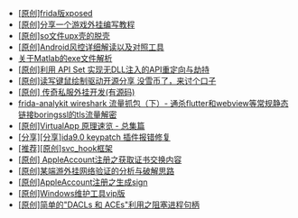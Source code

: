 + [[原创]frida版xposed](https://bbs.kanxue.com/thread-286627.htm)
+ [[原创]分享一个游戏外挂编写教程](https://bbs.kanxue.com/thread-286912.htm)
+ [[原创]so文件upx壳的脱壳](https://bbs.kanxue.com/thread-286911.htm)
+ [[原创]Android风控详细解读以及对照工具](https://bbs.kanxue.com/thread-286120.htm)
+ [关于Matlab的exe文件解析](https://bbs.kanxue.com/thread-277486.htm)
+ [[原创]利用 API Set 实现无DLL注入的API重定向与劫持](https://bbs.kanxue.com/thread-286823.htm)
+ [[原创]读写键鼠绘制驱动开源分享 没雪币了，来讨个口子](https://bbs.kanxue.com/thread-286756.htm)
+ [[原创] 传奇私服外挂开发(有源码)](https://bbs.kanxue.com/thread-285681.htm)
+ [frida-analykit   wireshark 流量抓包（下）- 通杀flutter和webview等常规静态链接boringssl的tls流量解密](https://bbs.kanxue.com/thread-286620.htm)
+ [[原创]VirtualApp 原理速览 - 总集篇](https://bbs.kanxue.com/thread-286728.htm)
+ [[分享][分享]ida9.0 keypatch 插件报错修复](https://bbs.kanxue.com/thread-282852.htm)
+ [[推荐][原创]svc_hook框架](https://bbs.kanxue.com/thread-284713.htm)
+ [[原创] AppleAccount注册之获取证书交换内容](https://bbs.kanxue.com/thread-285944.htm)
+ [[原创]某端游外挂网络验证的分析与破解思路](https://bbs.kanxue.com/thread-286748.htm)
+ [[原创]AppleAccount注册之生成sign](https://bbs.kanxue.com/thread-285959.htm)
+ [[原创]Windows维护工具vip版](https://bbs.kanxue.com/thread-286896.htm)
+ [[原创]简单的"DACLs 和 ACEs"利用之阻塞进程句柄](https://bbs.kanxue.com/thread-285347.htm)
